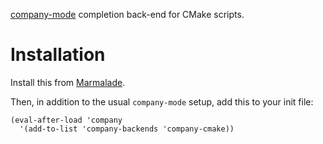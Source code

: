[company-mode](http://company-mode.github.io/) completion back-end for CMake
scripts.

Installation
===

Install this from [Marmalade](http://marmalade-repo.org/).

Then, in addition to the usual `company-mode` setup, add this to your init file:

```
(eval-after-load 'company
  '(add-to-list 'company-backends 'company-cmake))
```
